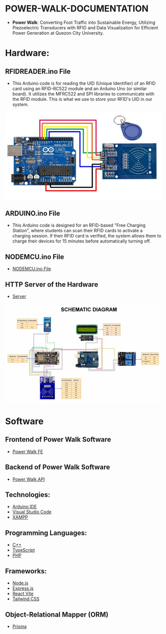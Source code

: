 # POWER-WALK-DOCUMENTATION
- **Power Walk**: Converting Foot Traffic into Sustainable Energy, Utilizing Piezoelectric Transducers with RFID and Data Visualization for Efficient Power Generation at Quezon City University.

# Hardware:
## RFIDREADER.ino File
- This Arduino code is for reading the UID (Unique Identifier) of an RFID card using an RFID-RC522 module and an Arduino Uno (or similar board). It utilizes the MFRC522 and SPI libraries to communicate with the RFID module. This is what we use to store your RFID's UID in our system.

![Arduino RFID](Arduino_RFID.jpg)


## ARDUINO.ino File
- This Arduino code is designed for an RFID-based "Free Charging Station", where students can scan their RFID cards to activate a charging session. If their RFID card is verified, the system allows them to charge their devices for 15 minutes before automatically turning off.

## NODEMCU.ino File
- [NODEMCU.ino File](https://github.com/JCJ02/power-walk-nodemcu-esp8266)

## HTTP Server of the Hardware
- [Server](https://github.com/JCJ02/power-walk-system-php)

![Schematic Diagram - RFID Based Charging Station in QCU](Schematic_Diagram.jpg)


# Software
## Frontend of Power Walk Software
- [Power Walk FE](https://github.com/JCJ02/power-walk-fe)

## Backend of Power Walk Software
- [Power Walk API](https://github.com/JCJ02/power-walk-api)

## Technologies:
- [Arduino IDE](https://www.arduino.cc/en/software)
- [Visual Studio Code](https://code.visualstudio.com/)
- [XAMPP](https://www.apachefriends.org/download.html)

## Programming Languages:
- [C++](https://www.w3schools.com/cpp/cpp_intro.asp)
- [TypeScript](https://www.typescriptlang.org/)
- [PHP](https://www.php.net/)

## Frameworks:
- [Node.js](https://nodejs.org/en)
- [Express.js](https://expressjs.com/)
- [React Vite](https://v3.vitejs.dev/guide/)
- [Tailwind CSS](https://tailwindcss.com/docs/installation/using-vite)

## Object-Relational Mapper (ORM)
- [Prisma](https://www.prisma.io/)
